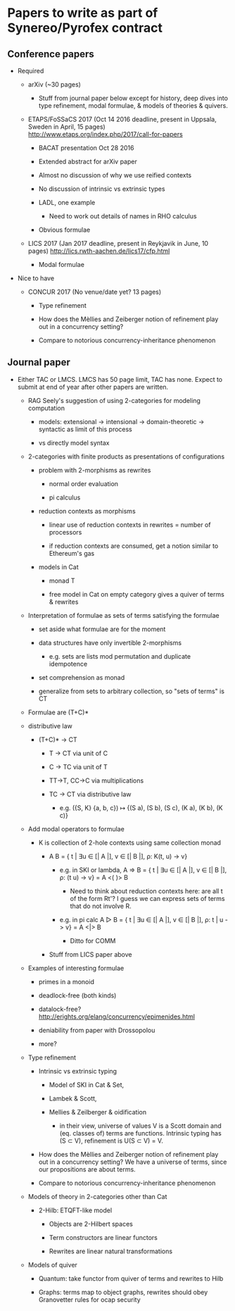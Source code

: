 ﻿# Papers to write as part of Synereo/Pyrofex contract

## Conference papers


* Required

    * arXiv (~30 pages)

        * Stuff from journal paper below except for history, deep dives into type refinement, modal formulae, & models of theories & quivers.

    * ETAPS/FoSSaCS 2017 (Oct 14 2016 deadline, present in Uppsala, Sweden in April, 15 pages)
    http://www.etaps.org/index.php/2017/call-for-papers

        * BACAT presentation Oct 28 2016

        * Extended abstract for arXiv paper

        * Almost no discussion of why we use reified contexts

        * No discussion of intrinsic vs extrinsic types

        * LADL, one example

            * Need to work out details of names in RHO calculus

        * Obvious formulae

    * LICS 2017 (Jan 2017 deadline, present in Reykjavik in June, 10 pages)
    http://lics.rwth-aachen.de/lics17/cfp.html

        * Modal formulae

* Nice to have

    * CONCUR 2017 (No venue/date yet? 13 pages)

        * Type refinement

        * How does the Mèllies and Zeiberger notion of refinement play out in a concurrency setting?

        * Compare to notorious concurrency-inheritance phenomenon


## Journal paper

* Either TAC or LMCS.  LMCS has 50 page limit, TAC has none.  Expect to submit at end of year after other papers are written.

    * RAG Seely's suggestion of using 2-categories for modeling computation

        * models: extensional -> intensional -> domain-theoretic -> syntactic as limit of this process
        
        * vs directly model syntax

    * 2-categories with finite products as presentations of configurations

        * problem with 2-morphisms as rewrites

            * normal order evaluation

            * pi calculus

        * reduction contexts as morphisms

            * linear use of reduction contexts in rewrites = number of processors

            * if reduction contexts are consumed, get a notion similar to Ethereum's gas

        * models in Cat

            * monad T

            * free model in Cat on empty category gives a quiver of terms & rewrites

    * Interpretation of formulae as sets of terms satisfying the formulae

        * set aside what formulae are for the moment

        * data structures have only invertible 2-morphisms

            * e.g. sets are lists mod permutation and duplicate idempotence

        * set comprehension as monad

        * generalize from sets to arbitrary collection, so "sets of terms" is CT

    * Formulae are (T+C)*

    * distributive law

        * (T+C)* -> CT

            * T -> CT via unit of C

            * C -> TC via unit of T

            * TT->T, CC->C via multiplications

            * TC -> CT via distributive law

                * e.g. ({S, K} {a, b, c}) ↦ {(S a), (S b), (S c), (K a), (K b), (K c)}

    * Add modal operators to formulae

        * K is collection of 2-hole contexts using same collection monad

            * A <K> B = { t | ∃u ∈ [| A |], v ∈ [| B |], ρ: K(t, u) -> v}

                * e.g. in SKI or lambda, 
                  A => B = { t | ∃u ∈ [| A |], v ∈ [| B |], ρ: (t u) -> v} = A <( )> B

                    * Need to think about reduction contexts here: are all t of the form Rt'?  I guess we can express sets of terms that do not involve R.

                * e.g. in pi calc
                  A ▷ B = { t | ∃u ∈ [| A |], v ∈ [| B |], ρ: t | u -> v} = A <|> B

                    * Ditto for COMM

            * Stuff from LICS paper above

    * Examples of interesting formulae

        * primes in a monoid

        * deadlock-free (both kinds)

        * datalock-free? http://erights.org/elang/concurrency/epimenides.html

        * deniability from paper with Drossopolou

        * more?

    * Type refinement

        * Intrinsic vs extrinsic typing

            * Model of SKI in Cat & Set, 

            * Lambek & Scott, 

            * Mellies & Zeilberger & oidification

                * in their view, universe of values V is a Scott domain and (eq. classes of) terms are functions.  Intrinsic typing has (S ⊂ V), refinement is U(S ⊂ V) = V.

        * How does the Mèllies and Zeiberger notion of refinement play out in a concurrency setting?  We have a universe of 
        terms, since our propositions are about terms.

        * Compare to notorious concurrency-inheritance phenomenon

    * Models of theory in 2-categories other than Cat
    
        * 2-Hilb: ETQFT-like model
        
            * Objects are 2-Hilbert spaces
            
            * Term constructors are linear functors
            
            * Rewrites are linear natural transformations

    * Models of quiver

        * Quantum: take functor from quiver of terms and rewrites to Hilb

        * Graphs: terms map to object graphs, rewrites should obey Granovetter rules for ocap security




